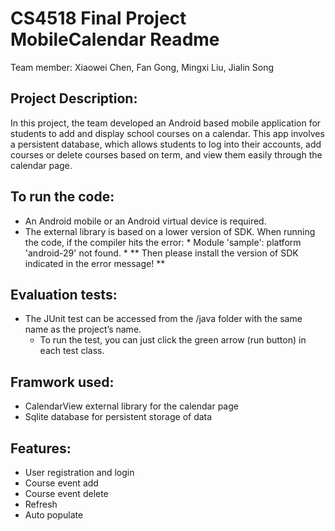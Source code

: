 # CS4518 Final Project MobileCalendar Readme

Team member: Xiaowei Chen, Fan Gong, Mingxi Liu, Jialin Song

## Project Description:
In this project, the team developed an Android based mobile application for students to add and display school courses on a calendar. This app involves a persistent database, which allows students to log into their accounts, add courses or delete courses based on term, and view them easily through the calendar page.

## To run the code:
- An Android mobile or an Android virtual device is required.  
- The external library is based on a lower version of SDK. When running the code, if the compiler hits the error:  * Module 'sample': platform 'android-29' not found. *
** Then please install the version of SDK indicated in the error message! **

## Evaluation tests:
- The JUnit test can be accessed from the /java folder with the same name as the project’s name. 
  - To run the test, you can just click the green arrow (run button) in each test class.

## Framwork used:
- CalendarView external library for the calendar page
- Sqlite database for persistent storage of data

## Features:
- User registration and login
- Course event add
- Course event delete
- Refresh
- Auto populate
